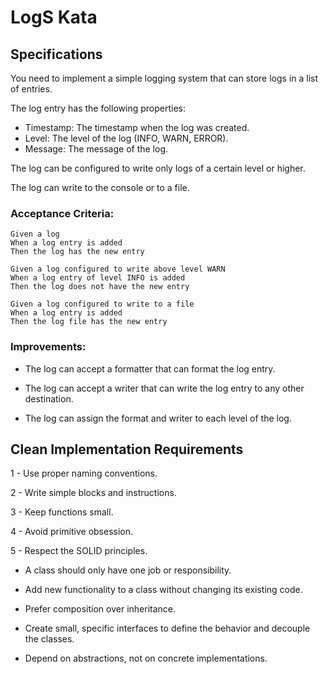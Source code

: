# LogS Kata 

## Specifications

You need to implement a simple logging system that can store logs in a list of entries. 

The log entry has the following properties:

- Timestamp: The timestamp when the log was created.
- Level: The level of the log (INFO, WARN, ERROR).
- Message: The message of the log.

The log can be configured to write only logs of a certain level or higher.

The log can write to the console or to a file. 

### Acceptance Criteria:

```gherkin
Given a log
When a log entry is added
Then the log has the new entry
```

```gherkin
Given a log configured to write above level WARN
When a log entry of level INFO is added
Then the log does not have the new entry
```

```gherkin
Given a log configured to write to a file
When a log entry is added
Then the log file has the new entry
```

### Improvements:

- The log can accept a formatter that can format the log entry.

- The log can accept a writer that can write the log entry to any other destination.

- The log can assign the format and writer to each level of the log.

## Clean Implementation Requirements

1 - Use proper naming conventions.

2 - Write simple blocks and instructions.

3 - Keep functions small.

4 - Avoid primitive obsession.

5 - Respect the SOLID principles.

  - A class should only have one job or responsibility.

  - Add new functionality to a class without changing its existing code.

  - Prefer composition over inheritance.

  - Create small, specific interfaces to define the behavior and decouple the classes.

  - Depend on abstractions, not on concrete implementations. 
